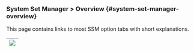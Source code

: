 ### System Set Manager &gt; Overview {#system-set-manager-overview}

This page contains links to most SSM option tabs with short explanations.

| ![](systems_ssm_overview.png) |
| --- |